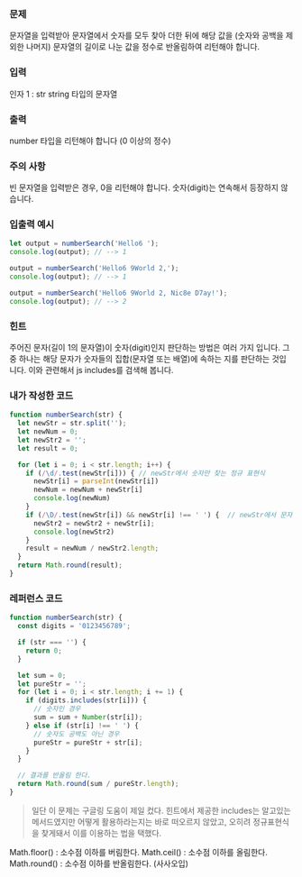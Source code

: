 ### 문제
문자열을 입력받아 문자열에서 숫자를 모두 찾아 더한 뒤에 해당 값을 (숫자와 공백을 제외한 나머지) 문자열의 길이로 나눈 값을 정수로 반올림하여 리턴해야 합니다.

### 입력
인자 1 : str
string 타입의 문자열

### 출력
number 타입을 리턴해야 합니다 (0 이상의 정수)

### 주의 사항
빈 문자열을 입력받은 경우, 0을 리턴해야 합니다.
숫자(digit)는 연속해서 등장하지 않습니다.

### 입출력 예시
```js
let output = numberSearch('Hello6 ');
console.log(output); // --> 1

output = numberSearch('Hello6 9World 2,');
console.log(output); // --> 1

output = numberSearch('Hello6 9World 2, Nic8e D7ay!');
console.log(output); // --> 2
```

### 힌트
주어진 문자(길이 1의 문자열)이 숫자(digit)인지 판단하는 방법은 여러 가지 입니다.
그 중 하나는 해당 문자가 숫자들의 집합(문자열 또는 배열)에 속하는 지를 판단하는 것입니다.
이와 관련해서 js includes를 검색해 봅니다.

### 내가 작성한 코드
```js
function numberSearch(str) {
  let newStr = str.split('');
  let newNum = 0;
  let newStr2 = '';
  let result = 0;

  for (let i = 0; i < str.length; i++) {
    if (/\d/.test(newStr[i])) { // newStr에서 숫자만 찾는 정규 표현식
      newStr[i] = parseInt(newStr[i])
      newNum = newNum + newStr[i]
      console.log(newNum)
    }
    if (/\D/.test(newStr[i]) && newStr[i] !== ' ') {  // newStr에서 문자열만 찾는 정규 표현식, 공백도 예외를 시켰다.
      newStr2 = newStr2 + newStr[i];
      console.log(newStr2)
    }  
    result = newNum / newStr2.length;
  }
  return Math.round(result);
}
```

### 레퍼런스 코드
```js
function numberSearch(str) {
  const digits = '0123456789';

  if (str === '') {
    return 0;
  }

  let sum = 0;
  let pureStr = '';
  for (let i = 0; i < str.length; i += 1) {
    if (digits.includes(str[i])) {
      // 숫자인 경우
      sum = sum + Number(str[i]);
    } else if (str[i] !== ' ') {
      // 숫자도 공백도 아닌 경우
      pureStr = pureStr + str[i];
    }
  }

  // 결과를 반올림 한다.
  return Math.round(sum / pureStr.length);
}
```

> 일단 이 문제는 구글링 도움이 제일 컸다. 힌트에서 제공한 includes는 알고있는 메서드였지만 어떻게 활용하라는지는 바로 떠오르지 않았고, 오히려 정규표현식을 찾게돼서 이를 이용하는 법을 택했다. 


Math.floor() : 소수점 이하를 버림한다.
Math.ceil() : 소수점 이하를 올림한다.
Math.round() : 소수점 이하를 반올림한다. (사사오입)
